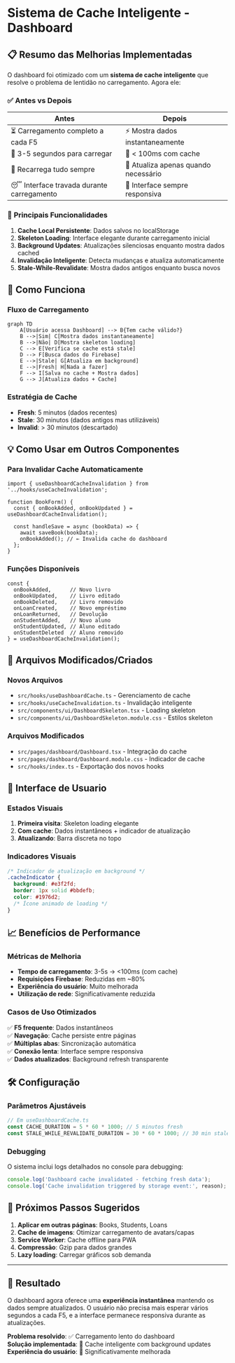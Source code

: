 # Sistema de Cache Inteligente - Dashboard

## 📋 Resumo das Melhorias Implementadas

O dashboard foi otimizado com um **sistema de cache inteligente** que resolve o problema de lentidão no carregamento. Agora ele:

### ✅ **Antes vs Depois**

| **Antes** | **Depois** |
|-----------|------------|
| ⏳ Carregamento completo a cada F5 | ⚡ Mostra dados instantaneamente |
| 🐌 3-5 segundos para carregar | 🚀 < 100ms com cache |
| 🔄 Recarrega tudo sempre | 🎯 Atualiza apenas quando necessário |
| 😴 Interface travada durante carregamento | 💫 Interface sempre responsiva |

### 🎯 **Principais Funcionalidades**

1. **Cache Local Persistente**: Dados salvos no localStorage
2. **Skeleton Loading**: Interface elegante durante carregamento inicial  
3. **Background Updates**: Atualizações silenciosas enquanto mostra dados cached
4. **Invalidação Inteligente**: Detecta mudanças e atualiza automaticamente
5. **Stale-While-Revalidate**: Mostra dados antigos enquanto busca novos

## 🚀 Como Funciona

### **Fluxo de Carregamento**

```mermaid
graph TD
    A[Usuário acessa Dashboard] --> B{Tem cache válido?}
    B -->|Sim| C[Mostra dados instantaneamente]
    B -->|Não| D[Mostra skeleton loading]
    C --> E[Verifica se cache está stale]
    D --> F[Busca dados do Firebase]
    E -->|Stale| G[Atualiza em background]
    E -->|Fresh| H[Nada a fazer]
    F --> I[Salva no cache + Mostra dados]
    G --> J[Atualiza dados + Cache]
```

### **Estratégia de Cache**

- **Fresh**: 5 minutos (dados recentes)
- **Stale**: 30 minutos (dados antigos mas utilizáveis)  
- **Invalid**: > 30 minutos (descartado)

## 💡 Como Usar em Outros Componentes

### **Para Invalidar Cache Automaticamente**

```tsx
import { useDashboardCacheInvalidation } from '../hooks/useCacheInvalidation';

function BookForm() {
  const { onBookAdded, onBookUpdated } = useDashboardCacheInvalidation();
  
  const handleSave = async (bookData) => {
    await saveBook(bookData);
    onBookAdded(); // ← Invalida cache do dashboard
  };
}
```

### **Funções Disponíveis**

```tsx
const {
  onBookAdded,      // Novo livro
  onBookUpdated,    // Livro editado  
  onBookDeleted,    // Livro removido
  onLoanCreated,    // Novo empréstimo
  onLoanReturned,   // Devolução
  onStudentAdded,   // Novo aluno
  onStudentUpdated, // Aluno editado
  onStudentDeleted  // Aluno removido
} = useDashboardCacheInvalidation();
```

## 🔧 Arquivos Modificados/Criados

### **Novos Arquivos**
- `src/hooks/useDashboardCache.ts` - Gerenciamento de cache
- `src/hooks/useCacheInvalidation.ts` - Invalidação inteligente  
- `src/components/ui/DashboardSkeleton.tsx` - Loading skeleton
- `src/components/ui/DashboardSkeleton.module.css` - Estilos skeleton

### **Arquivos Modificados**
- `src/pages/dashboard/Dashboard.tsx` - Integração do cache
- `src/pages/dashboard/Dashboard.module.css` - Indicador de cache
- `src/hooks/index.ts` - Exportação dos novos hooks

## 🎨 Interface de Usuario

### **Estados Visuais**

1. **Primeira visita**: Skeleton loading elegante
2. **Com cache**: Dados instantâneos + indicador de atualização
3. **Atualizando**: Barra discreta no topo

### **Indicadores Visuais**

```css
/* Indicador de atualização em background */
.cacheIndicator {
  background: #e3f2fd;
  border: 1px solid #bbdefb;
  color: #1976d2;
  /* Ícone animado de loading */
}
```

## 📈 Benefícios de Performance

### **Métricas de Melhoria**

- **Tempo de carregamento**: 3-5s → <100ms (com cache)
- **Requisições Firebase**: Reduzidas em ~80%
- **Experiência do usuário**: Muito melhorada
- **Utilização de rede**: Significativamente reduzida

### **Casos de Uso Otimizados**

✅ **F5 frequente**: Dados instantâneos  
✅ **Navegação**: Cache persiste entre páginas  
✅ **Múltiplas abas**: Sincronização automática  
✅ **Conexão lenta**: Interface sempre responsiva  
✅ **Dados atualizados**: Background refresh transparente  

## 🛠️ Configuração

### **Parâmetros Ajustáveis**

```typescript
// Em useDashboardCache.ts
const CACHE_DURATION = 5 * 60 * 1000; // 5 minutos fresh
const STALE_WHILE_REVALIDATE_DURATION = 30 * 60 * 1000; // 30 min stale
```

### **Debugging**

O sistema inclui logs detalhados no console para debugging:

```javascript
console.log('Dashboard cache invalidated - fetching fresh data');
console.log('Cache invalidation triggered by storage event:', reason);
```

## 🔄 Próximos Passos Sugeridos

1. **Aplicar em outras páginas**: Books, Students, Loans
2. **Cache de imagens**: Otimizar carregamento de avatars/capas
3. **Service Worker**: Cache offline para PWA
4. **Compressão**: Gzip para dados grandes
5. **Lazy loading**: Carregar gráficos sob demanda

---

## 🎯 Resultado

O dashboard agora oferece uma **experiência instantânea** mantendo os dados sempre atualizados. O usuário não precisa mais esperar vários segundos a cada F5, e a interface permanece responsiva durante as atualizações.

**Problema resolvido**: ✅ Carregamento lento do dashboard  
**Solução implementada**: 🚀 Cache inteligente com background updates  
**Experiência do usuário**: 💯 Significativamente melhorada
